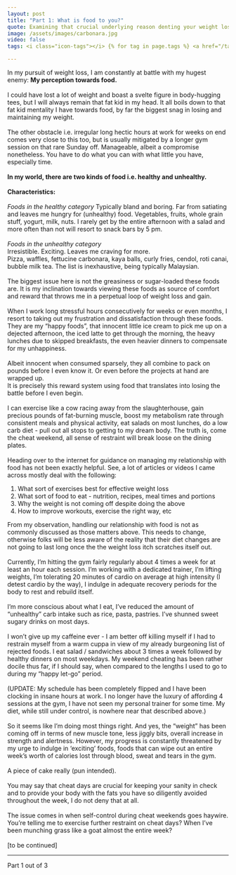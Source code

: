 ```yaml
---
layout: post
title: "Part 1: What is food to you?"
quote: Examining that crucial underlying reason denting your weight loss progression
image: /assets/images/carbonara.jpg
video: false
tags: <i class="icon-tags"></i> {% for tag in page.tags %} <a href="/tags/sweat" title="View posts tagged with &quot;sweat&quot;"><u>sweat</u></a>  {% if forloop.last != true %} {% endif %} {% endfor %}

---
```


In my pursuit of weight loss, I am constantly at battle with my hugest enemy: 
**My perception towards food.**
<br>
<br>
I could have lost a lot of weight and boast a svelte figure in body-hugging tees, but I will always remain that fat kid in my head. It all boils down to that fat kid mentality I have towards food, by far the biggest snag in losing and maintaining my weight.
<br>
<br>
The other obstacle i.e. irregular long hectic hours at work for weeks on end comes very close to this too, but is usually mitigated by a longer gym session on that rare Sunday off. Manageable, albeit a compromise nonetheless. You have to do what you can with what little  you have, especially time.
<br>
<br>
 **In my world, there are two kinds of food i.e. healthy and unhealthy.**
<br>
<br>
**Characteristics:**
<br>
<br>
<i>Foods in the healthy category</i>
Typically bland and boring. Far from satiating and leaves me hungry for (unhealthy) food. 
Vegetables, fruits, whole grain stuff, yogurt, milk, nuts.
I rarely get by the entire afternoon with a salad and more often than not will resort to snack bars by 5 pm.
<br>
<br>
<i>Foods in the unhealthy category</i>  
Irresistible. Exciting. Leaves me craving for more.  
Pizza, waffles, fettucine carbonara, kaya balls, curly fries, cendol, roti canai, bubble milk tea. The list is inexhaustive, being typically Malaysian.
<br>
<br>
The biggest issue here is not the greasiness or sugar-loaded these foods are. It is my inclination towards viewing these foods as source of comfort and reward that throws me in a perpetual loop of weight loss and gain.
<br>
<br>
When I work long stressful hours consecutively for weeks or even months, I resort to taking out my frustration and dissatisfaction through these foods. They are my “happy foods”, that innocent little ice cream to pick me up on a dejected afternoon, the iced latte to get through the morning, the heavy lunches due to skipped breakfasts, the even heavier dinners to compensate for my unhappiness.
<br>
<br>
Albeit innocent when consumed sparsely, they all combine to pack on pounds before I even know it. Or even before the projects at hand are wrapped up.
<br>
It is precisely this reward system using food that translates into losing the battle before I even begin.
<br>
<br>
I can exercise like a cow racing away from the slaughterhouse, gain precious pounds of fat-burning muscle, boost my metabolism rate through consistent meals and physical activity, eat salads on most lunches, do a low carb diet - pull out all stops to getting to my dream body. The truth is, come the cheat weekend, all sense of restraint will break loose on the dining plates.
<br>
<br>
Heading over to the internet for guidance on managing my relationship with food has not been exactly helpful. See, a lot of articles or videos I came across mostly deal with the following:

1. What sort of exercises best for effective weight loss
2. What sort of food to eat - nutrition, recipes, meal times and portions
3. Why the weight is not coming off despite doing the above
4. How to improve workouts, exercise the right way, etc

From my observation, handling our relationship with food is not as commonly discussed as those matters above. This needs to change, otherwise folks will be less aware of the reality that their diet changes are not going to last long once the the weight loss itch scratches itself out.
<br>
<br>
Currently, I’m hitting the gym fairly regularly about 4 times a week for at least an hour each session. I’m working with a dedicated trainer, I’m lifting weights, I’m tolerating 20 minutes of cardio on average at high intensity (I detest cardio by the way), I indulge in adequate recovery periods for the body to rest and rebuild itself.
<br>
<br>
I’m more conscious about what I eat, I’ve reduced the amount of “unhealthy” carb intake such as rice, pasta, pastries. I’ve shunned sweet sugary drinks on most days. 
<br>
<br>
I won’t give up my caffeine ever - I am better off killing myself if I had to restrain
myself from a warm cuppa in view of my already burgeoning list of rejected foods. I eat salad / sandwiches about 3 times a week followed by healthy dinners on most weekdays. My weekend cheating has been rather docile thus far, if I should say, when compared to the lengths I used to go to during my “happy let-go” period.
<br>
<br>
(UPDATE: My schedule has been completely flipped and I have been clocking in insane hours at work. I no longer have the luxury of affording 4 sessions at the gym, I have not seen my personal trainer for some time. My diet, while still under control, is nowhere near that described above.)
<br>
<br>
So it seems like I’m doing most things right. And yes, the “weight” has been coming off in terms of new muscle tone, less jiggly bits, overall increase in strength and alertness. 
However, my progress is constantly threatened by my urge to indulge in ‘exciting’ foods, foods that can wipe out an entire week’s worth of calories lost through blood, sweat and tears in the gym. 
<br>
<br>
A piece of cake really (pun intended).
<br>
<br>
You may say that cheat days are crucial for keeping your sanity in check and to provide your body with the fats you have so diligently avoided throughout the week, I do not deny that at all.
<br>
<br>
The issue comes in when self-control during cheat weekends goes haywire. 
You’re telling me to exercise further restraint on cheat days? When I’ve been munching grass like a goat almost the entire week? 
<br>
<br>
[to be continued]

-----
Part 1 out of 3
